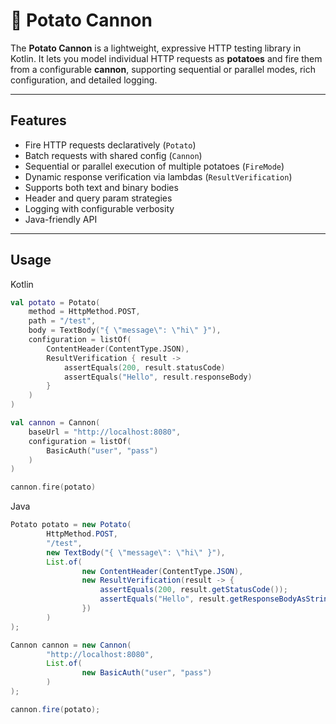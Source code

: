 # 🥔 Potato Cannon

The **Potato Cannon** is a lightweight, expressive HTTP testing library in Kotlin. It lets you model individual HTTP requests as **potatoes** and fire them from a configurable **cannon**, supporting sequential or parallel modes, rich configuration, and detailed logging.

---

## Features

- Fire HTTP requests declaratively (`Potato`)
- Batch requests with shared config (`Cannon`)
- Sequential or parallel execution of multiple potatoes (`FireMode`)
- Dynamic response verification via lambdas (`ResultVerification`)
- Supports both text and binary bodies
- Header and query param strategies
- Logging with configurable verbosity
- Java-friendly API

---

## Usage

Kotlin
```kotlin
val potato = Potato(
    method = HttpMethod.POST,
    path = "/test",
    body = TextBody("{ \"message\": \"hi\" }"),
    configuration = listOf(
        ContentHeader(ContentType.JSON),
        ResultVerification { result ->
            assertEquals(200, result.statusCode)
            assertEquals("Hello", result.responseBody)
        }
    )
)

val cannon = Cannon(
    baseUrl = "http://localhost:8080",
    configuration = listOf(
        BasicAuth("user", "pass")
    )
)

cannon.fire(potato)
```
Java

```java
Potato potato = new Potato(
        HttpMethod.POST,
        "/test",
        new TextBody("{ \"message\": \"hi\" }"),
        List.of(
                new ContentHeader(ContentType.JSON),
                new ResultVerification(result -> {
                    assertEquals(200, result.getStatusCode());
                    assertEquals("Hello", result.getResponseBodyAsString());
                })
        )
);

Cannon cannon = new Cannon(
        "http://localhost:8080",
        List.of(
                new BasicAuth("user", "pass")
        )
);

cannon.fire(potato);
```